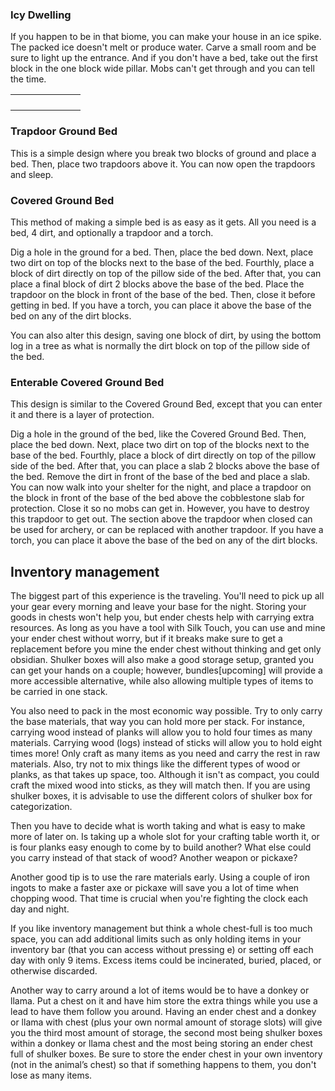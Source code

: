 ### Icy Dwelling
If you happen to be in that biome, you can make your house in an ice spike. The packed ice doesn't melt or produce water. Carve a small room and be sure to light up the entrance. And if you don't have a bed, take out the first block in the one block wide pillar. Mobs can't get through and you can tell the time.

|  |  |  |  |  |  |  |
|--|--|--|--|--|--|--|
|  |  |  |  |  |  |  |
|  |  |  |  |  |  |  |
|  |  |  |  |  |  |  |
|  |  |  |  |  |  |  |

### Trapdoor Ground Bed
This is a simple design where you break two blocks of ground and place a bed. Then, place two trapdoors above it. You can now open the trapdoors and sleep.

### Covered Ground Bed
This method of making a simple bed is as easy as it gets. All you need is a bed, 4 dirt, and optionally a trapdoor and a torch.

Dig a hole in the ground for a bed. Then, place the bed down. Next, place two dirt on top of the blocks next to the base of the bed. Fourthly, place a block of dirt directly on top of the pillow side of the bed. After that, you can place a final block of dirt 2 blocks above the base of the bed. Place the trapdoor on the block in front of the base of the bed. Then, close it before getting in bed. If you have a torch, you can place it above the base of the bed on any of the dirt blocks.

You can also alter this design, saving one block of dirt, by using the bottom log in a tree as what is normally the dirt block on top of the pillow side of the bed.

### Enterable Covered Ground Bed
This design is similar to the Covered Ground Bed, except that you can enter it and there is a layer of protection.

Dig a hole in the ground of the bed, like the Covered Ground Bed. Then, place the bed down. Next, place two dirt on top of the blocks next to the base of the bed. Fourthly, place a block of dirt directly on top of the pillow side of the bed. After that, you can place a slab 2 blocks above the base of the bed. Remove the dirt in front of the base of the bed and place a slab. You can now walk into your shelter for the night, and place a trapdoor on the block in front of the base of the bed above the cobblestone slab for protection. Close it so no mobs can get in. However, you have to destroy this trapdoor to get out. The section above the trapdoor when closed can be used for archery, or can be replaced with another trapdoor. If you have a torch, you can place it above the base of the bed on any of the dirt blocks.

## Inventory management
The biggest part of this experience is the traveling. You'll need to pick up all your gear every morning and leave your base for the night. Storing your goods in chests won't help you, but ender chests help with carrying extra resources. As long as you have a tool with Silk Touch, you can use and mine your ender chest without worry, but if it breaks make sure to get a replacement before you mine the ender chest without thinking and get only obsidian. Shulker boxes will also make a good storage setup, granted you can get your hands on a couple; however, bundles‌[upcoming] will provide a more accessible alternative, while also allowing multiple types of items to be carried in one stack.

You also need to pack in the most economic way possible. Try to only carry the base materials, that way you can hold more per stack. For instance, carrying wood instead of planks will allow you to hold four times as many materials. Carrying wood (logs) instead of sticks will allow you to hold eight times more! Only craft as many items as you need and carry the rest in raw materials. Also, try not to mix things like the different types of wood or planks, as that takes up space, too. Although it isn't as compact, you could craft the mixed wood into sticks, as they will match then. If you are using shulker boxes, it is advisable to use the different colors of shulker box for categorization.

Then you have to decide what is worth taking and what is easy to make more of later on. Is taking up a whole slot for your crafting table worth it, or is four planks easy enough to come by to build another? What else could you carry instead of that stack of wood? Another weapon or pickaxe?

Another good tip is to use the rare materials early. Using a couple of iron ingots to make a faster axe or pickaxe will save you a lot of time when chopping wood. That time is crucial when you're fighting the clock each day and night.

If you like inventory management but think a whole chest-full is too much space, you can add additional limits such as only holding items in your inventory bar (that you can access without pressing e) or setting off each day with only 9 items. Excess items could be incinerated, buried, placed, or otherwise discarded.

Another way to carry around a lot of items would be to have a donkey or llama. Put a chest on it and have him store the extra things while you use a lead to have them follow you around. Having an ender chest and a donkey or llama with chest (plus your own normal amount of storage slots) will give you the third most amount of storage, the second most being shulker boxes within a donkey or llama chest and the most being storing an ender chest full of shulker boxes. Be sure to store the ender chest in your own inventory (not in the animal’s chest) so that if something happens to them, you don't lose as many items.

